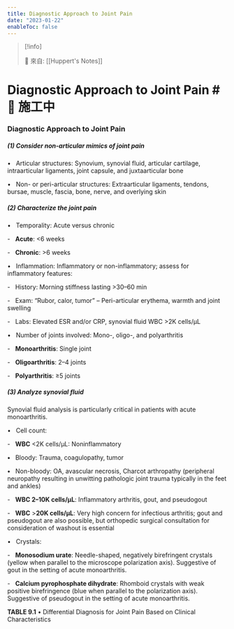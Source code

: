 ```yaml
---
title: Diagnostic Approach to Joint Pain
date: "2023-01-22"
enableToc: false
---
```


> [!info]
>
> 🌱 來自: [[Huppert's Notes]]

# Diagnostic Approach to Joint Pain #🚧 施工中

### Diagnostic Approach to Joint Pain

##### (1) Consider non-articular mimics of joint pain

•   Articular structures: Synovium, synovial fluid, articular cartilage, intraarticular ligaments, joint capsule, and juxtaarticular bone

•   Non- or peri-articular structures: Extraarticular ligaments, tendons, bursae, muscle, fascia, bone, nerve, and overlying skin

##### (2) Characterize the joint pain

•   Temporality: Acute versus chronic

-   **Acute**: <6 weeks

-   **Chronic**: >6 weeks

•   Inflammation: Inflammatory or non-inflammatory; assess for inflammatory features:

-   History: Morning stiffness lasting >30–60 min

-   Exam: “Rubor, calor, tumor” – Peri-articular erythema, warmth and joint swelling

-   Labs: Elevated ESR and/or CRP, synovial fluid WBC >2K cells/μL 

•   Number of joints involved: Mono-, oligo-, and polyarthritis

-   **Monoarthritis**: Single joint

-   **Oligoarthritis**: 2–4 joints

-   **Polyarthritis**: ≥5 joints

##### (3) Analyze synovial fluid

Synovial fluid analysis is particularly critical in patients with acute monoarthritis.

•   Cell count:

-   **WBC** <2K cells/μL: Noninflammatory

**•**   Bloody: Trauma, coagulopathy, tumor

**•**   Non-bloody: OA, avascular necrosis, Charcot arthropathy (peripheral neuropathy resulting in unwitting pathologic joint trauma typically in the feet and ankles)

-   **WBC 2–10K cells/**μ**L**: Inflammatory arthritis, gout, and pseudogout

-   **WBC** >**20K cells/**μ**L**: Very high concern for infectious arthritis; gout and pseudogout are also possible, but orthopedic surgical consultation for consideration of washout is essential

•   Crystals:

-   **Monosodium urate**: Needle-shaped, negatively birefringent crystals (yellow when parallel to the microscope polarization axis). Suggestive of gout in the setting of acute monoarthritis.

-   **Calcium pyrophosphate dihydrate**: Rhomboid crystals with weak positive birefringence (blue when parallel to the polarization axis). Suggestive of pseudogout in the setting of acute monoarthritis.


**TABLE 9.1** • Differential Diagnosis for Joint Pain Based on Clinical Characteristics

